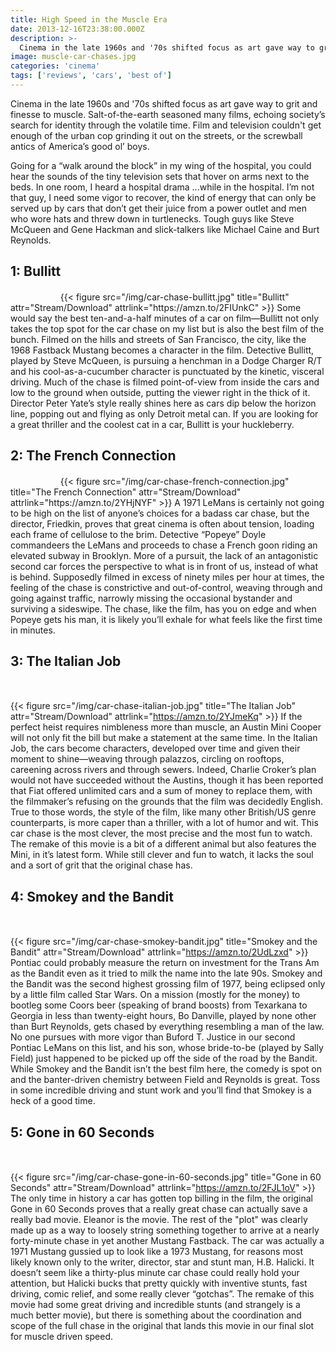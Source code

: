 ```yaml
---
title: High Speed in the Muscle Era
date: 2013-12-16T23:38:00.000Z
description: >-
  Cinema in the late 1960s and '70s shifted focus as art gave way to grit, echoing society’s search for identity through the volatile time.
image: muscle-car-chases.jpg
categories: 'cinema'
tags: ['reviews', 'cars', 'best of']
---
```


Cinema in the late 1960s and '70s shifted focus as art gave way to grit and finesse to muscle. Salt-of-the-earth seasoned many films, echoing society’s search for identity through the volatile time. Film and television couldn't get enough of the urban cop grinding it out on the streets, or the screwball antics of America’s good ol’ boys.

Going for a “walk around the block” in my wing of the hospital, you could hear the sounds of the tiny television sets that hover on arms next to the beds. In one room, I heard a hospital drama ...while in the hospital. I’m not that guy, I need some vigor to recover, the kind of energy that can only be served up by cars that don’t get their juice from a power outlet and men who wore hats and threw down in turtlenecks. Tough guys like Steve McQueen and Gene Hackman and slick-talkers like Michael Caine and Burt Reynolds.

## 1: Bullitt
<svg width="16px" height="16px" class="db">
  <use xlink:href="#iconmonstr-star-3"></use>
</svg>
<svg width="16px" height="16px" class="db">
  <use xlink:href="#iconmonstr-star-3"></use>
</svg>
<svg width="16px" height="16px" class="db">
  <use xlink:href="#iconmonstr-star-3"></use>
</svg>
<svg width="16px" height="16px" class="db">
  <use xlink:href="#iconmonstr-star-5"></use>
</svg>
{{< figure src="/img/car-chase-bullitt.jpg" title="Bullitt" attr="Stream/Download" attrlink="https://amzn.to/2FIUnkC" >}}
Some would say the best ten-and-a-half minutes of a car on film—Bullitt not only takes the top spot for the car chase on my list but is also the best film of the bunch. Filmed on the hills and streets of San Francisco, the city, like the 1968 Fastback Mustang becomes a character in the film. Detective Bullitt, played by Steve McQueen, is pursuing a henchman in a Dodge Charger R/T and his cool-as-a-cucumber character is punctuated by the kinetic, visceral driving. Much of the chase is filmed point-of-view from inside the cars and low to the ground when outside, putting the viewer right in the thick of it. Director Peter Yate’s style really shines here as cars dip below the horizon line, popping out and flying as only Detroit metal can. If you are looking for a great thriller and the coolest cat in a car, Bullitt is your huckleberry.

## 2: The French Connection
<svg width="16px" height="16px" class="db">
  <use xlink:href="#iconmonstr-star-3"></use>
</svg>
<svg width="16px" height="16px" class="db">
  <use xlink:href="#iconmonstr-star-3"></use>
</svg>
<svg width="16px" height="16px" class="db">
  <use xlink:href="#iconmonstr-star-3"></use>
</svg>
<svg width="16px" height="16px" class="db">
  <use xlink:href="#iconmonstr-star-5"></use>
</svg>
{{< figure src="/img/car-chase-french-connection.jpg" title="The French Connection" attr="Stream/Download" attrlink="https://amzn.to/2YHjNYF" >}}
A 1971 LeMans is certainly not going to be high on the list of anyone’s choices for a badass car chase, but the director, Friedkin, proves that great cinema is often about tension, loading each frame of cellulose to the brim. Detective “Popeye” Doyle commandeers the LeMans and proceeds to chase a French goon riding an elevated subway in Brooklyn. More of a pursuit, the lack of an antagonistic second car forces the perspective to what is in front of us, instead of what is behind. Supposedly filmed in excess of ninety miles per hour at times, the feeling of the chase is constrictive and out-of-control, weaving through and going against traffic, narrowly missing the occasional bystander and surviving a sideswipe. The chase, like the film, has you on edge and when Popeye gets his man, it is likely you’ll exhale for what feels like the first time in minutes.

## 3: The Italian Job
<svg width="16px" height="16px" class="db">
  <use xlink:href="#iconmonstr-star-3"></use>
</svg>
<svg width="16px" height="16px" class="db">
  <use xlink:href="#iconmonstr-star-3"></use>
</svg>
<svg width="16px" height="16px" class="db">
  <use xlink:href="#iconmonstr-star-5"></use>
</svg>
<svg width="16px" height="16px" class="db">
  <use xlink:href="#iconmonstr-star-5"></use>
</svg>

{{< figure src="/img/car-chase-italian-job.jpg" title="The Italian Job" attr="Stream/Download" attrlink="https://amzn.to/2YJmeKq" >}}
If the perfect heist requires nimbleness more than muscle, an Austin Mini Cooper will not only fit the bill but make a statement at the same time. In the Italian Job, the cars become characters, developed over time and given their moment to shine—weaving through palazzos, circling on rooftops, careening across rivers and through sewers. Indeed, Charlie Croker’s plan would not have succeeded without the Austins, though it has been reported that Fiat offered unlimited cars and a sum of money to replace them, with the filmmaker’s refusing on the grounds that the film was decidedly English. True to those words, the style of the film, like many other British/US genre counterparts, is more caper than a thriller, with a lot of humor and wit. This car chase is the most clever, the most precise and the most fun to watch. The remake of this movie is a bit of a different animal but also features the Mini, in it’s latest form. While still clever and fun to watch, it lacks the soul and a sort of grit that the original chase has.

## 4: Smokey and the Bandit
<svg width="16px" height="16px" class="db">
  <use xlink:href="#iconmonstr-star-3"></use>
</svg>
<svg width="16px" height="16px" class="db">
  <use xlink:href="#iconmonstr-star-3"></use>
</svg>
<svg width="16px" height="16px" class="db">
  <use xlink:href="#iconmonstr-star-5"></use>
</svg>
<svg width="16px" height="16px" class="db">
  <use xlink:href="#iconmonstr-star-5"></use>
</svg>

{{< figure src="/img/car-chase-smokey-bandit.jpg" title="Smokey and the Bandit" attr="Stream/Download" attrlink="https://amzn.to/2UdLzxd" >}}
Pontiac could probably measure the return on investment for the Trans Am as the Bandit even as it tried to milk the name into the late 90s. Smokey and the Bandit was the second highest grossing film of 1977, being eclipsed only by a little film called Star Wars. On a mission (mostly for the money) to bootleg some Coors beer (speaking of brand boosts) from Texarkana to Georgia in less than twenty-eight hours, Bo Danville, played by none other than Burt Reynolds, gets chased by everything resembling a man of the law. No one pursues with more vigor than Buford T. Justice in our second Pontiac LeMans on this list, and his son, whose bride-to-be (played by Sally Field) just happened to be picked up off the side of the road by the Bandit. While Smokey and the Bandit isn’t the best film here, the comedy is spot on and the banter-driven chemistry between Field and Reynolds is great. Toss in some incredible driving and stunt work and you’ll find that Smokey is a heck of a good time.

## 5: Gone in 60 Seconds
<svg width="16px" height="16px" class="db">
  <use xlink:href="#iconmonstr-star-3"></use>
</svg>
<svg width="16px" height="16px" class="db">
  <use xlink:href="#iconmonstr-star-5"></use>
</svg>
<svg width="16px" height="16px" class="db">
  <use xlink:href="#iconmonstr-star-5"></use>
</svg>
<svg width="16px" height="16px" class="db">
  <use xlink:href="#iconmonstr-star-5"></use>
</svg>

{{< figure src="/img/car-chase-gone-in-60-seconds.jpg" title="Gone in 60 Seconds" attr="Stream/Download" attrlink="https://amzn.to/2FJL1oV" >}}
The only time in history a car has gotten top billing in the film, the original Gone in 60 Seconds proves that a really great chase can actually save a really bad movie. Eleanor is the movie. The rest of the "plot" was clearly made up as a way to loosely string something together to arrive at a nearly forty-minute chase in yet another Mustang Fastback. The car was actually a 1971 Mustang gussied up to look like a 1973 Mustang, for reasons most likely known only to the writer, director, star and stunt man, H.B. Halicki. It doesn’t seem like a thirty-plus minute car chase could really hold your attention, but Halicki bucks that pretty quickly with inventive stunts, fast driving, comic relief, and some really clever “gotchas”. The remake of this movie had some great driving and incredible stunts (and strangely is a much better movie), but there is something about the coordination and scope of the full chase in the original that lands this movie in our final slot for muscle driven speed.
